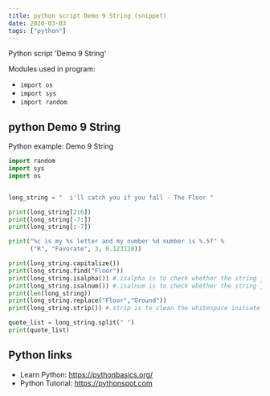 ```yaml
---
title: python script Demo 9 String (snippet)
date: 2020-03-03
tags: ["python"]
---
```

Python script 'Demo 9 String'


Modules used in program: 
* `import os`
* `import sys`
* `import random`

## python Demo 9 String

Python example: Demo 9 String

```python
import random
import sys
import os


long_string = "  i'll catch you if you fall - The Floor "

print(long_string[2:6])
print(long_string[-7:])
print(long_string[:-7])

print("%c is my %s letter and my number %d number is %.5f" %
      ("R", "Favorate", 3, 0.123128))

print(long_string.capitalize())
print(long_string.find("Floor"))
print(long_string.isalpha()) #.isalpha is to check whether the string just consists of alphabetic character only.
print(long_string.isalnum()) #.isalnum is to check whether the string just consists of number only
print(len(long_string))
print(long_string.replace("Floor","Ground"))
print(long_string.strip()) #.strip is to clean the whitespace initiate and end of the string

quote_list = long_string.split(" ")
print(quote_list)

```

## Python links

- Learn Python: https://pythonbasics.org/
- Python Tutorial: https://pythonspot.com
